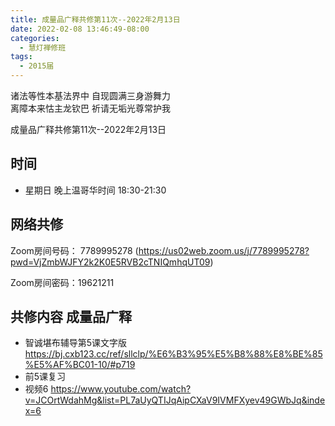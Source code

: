 ```yaml
---
title: 成量品广释共修第11次--2022年2月13日
date: 2022-02-08 13:46:49-08:00
categories:
  - 慧灯禅修班
tags:
  - 2015届
---
```

诸法等性本基法界中  自现圆满三身游舞力  
离障本来怙主龙钦巴  祈请无垢光尊常护我  

成量品广释共修第11次--2022年2月13日  

## 时间

- 星期日 晚上温哥华时间 18:30-21:30    

## 网络共修  

Zoom房间号码： 7789995278 (<https://us02web.zoom.us/j/7789995278?pwd=VjZmbWJFY2k2K0E5RVB2cTNIQmhqUT09>)

Zoom房间密码：19621211       

## 共修内容  成量品广释

- 智诚堪布辅导第5课文字版 <https://bj.cxb123.cc/ref/sllclp/%E6%B3%95%E5%B8%88%E8%BE%85%E5%AF%BC01-10/#p719>
- 前5课复习
- 视频6 <https://www.youtube.com/watch?v=JCOrtWdahMg&list=PL7aUyQTIJqAipCXaV9IVMFXyev49GWbJq&index=6>